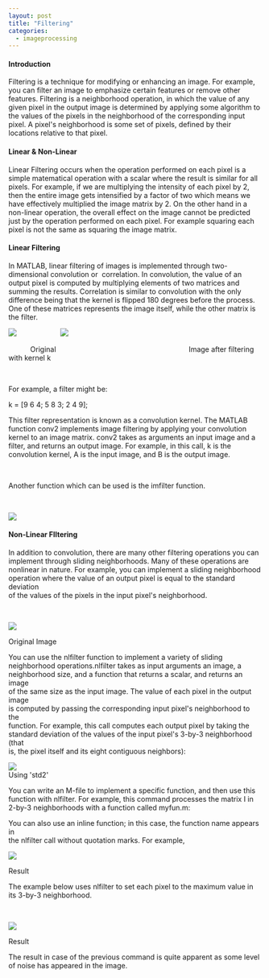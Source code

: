 ```yaml
---
layout: post
title: "Filtering"
categories:
  - imageprocessing
---
```


#### Introduction

Filtering is a technique for modifying or enhancing an image. For example, you can filter an image to emphasize certain features or remove other features. Filtering is a neighborhood operation, in which the value of any given pixel in the output image is determined by applying some algorithm to the values of the pixels in the neighborhood of the corresponding input pixel. A pixel's neighborhood is some set of pixels, defined by their locations relative to that pixel.

#### Linear & Non-Linear

Linear Filtering occurs when the operation performed on each pixel is a  simple matematical operation with a scalar where the result is similar for all pixels. For example, if we are multiplying the intensity of each pixel by 2, then the entire image gets intensified by a factor of two which means we have effectively multiplied the image matrix by 2. On the other hand in a non-linear operation, the overall effect on the image cannot be predicted just by the operation performed on each pixel. For example squaring each pixel is not the same as squaring the image matrix.

#### Linear Filtering

In MATLAB, linear filtering of images is implemented through two-dimensional convolution or  correlation. In convolution, the value of an output pixel is computed by multiplying elements of two matrices and summing the results. Correlation is similar to convolution with the only difference being that the kernel is flipped 180 degrees before the process.  
One of these matrices represents the image itself, while the other matrix is the filter.

![][1]                      ![][2]                   

           Original                                                                   Image after filtering with kernel k

 

For example, a filter might be:

k = [9 6 4; 5 8 3; 2 4 9];

This filter representation is known as a convolution kernel. The MATLAB function conv2 implements image filtering by applying your convolution kernel to an image matrix. conv2 takes as arguments an input image and a filter, and returns an output image. For example, in this call, k is the convolution kernel, A is the input image, and B is the output image.

 

  
Another function which can be used is the imfilter function.

 

![][3]

#### Non-Linear FIltering

In addition to convolution, there are many other filtering operations you can  
implement through sliding neighborhoods. Many of these operations are  
nonlinear in nature. For example, you can implement a sliding neighborhood  
operation where the value of an output pixel is equal to the standard deviation  
of the values of the pixels in the input pixel's neighborhood.

 

![][4]

Original Image

  
You can use the nlfilter function to implement a variety of sliding  
neighborhood operations.nlfilter takes as input arguments an image, a  
neighborhood size, and a function that returns a scalar, and returns an image  
of the same size as the input image. The value of each pixel in the output image  
is computed by passing the corresponding input pixel's neighborhood to the  
function. For example, this call computes each output pixel by taking the  
standard deviation of the values of the input pixel's 3-by-3 neighborhood (that  
is, the pixel itself and its eight contiguous neighbors):

![][5]  
Using 'std2'

  
You can write an M-file to implement a specific function, and then use this  
function with nlfilter. For example, this command processes the matrix I in  
2-by-3 neighborhoods with a function called myfun.m:

You can also use an inline function; in this case, the function name appears in  
the nlfilter call without quotation marks. For example,

![][6]

Result

The example below uses nlfilter to set each pixel to the maximum value in  
its 3-by-3 neighborhood.

 

![][7]

Result

The result in case of the previous command is quite apparent as some level of noise has appeared in the image.

[1]: https://lh3.googleusercontent.com/dQKXbKsl_AG6rrvKt28gsnpkVX3RM4hSgG18QQvYcpBBQZncSFbAvV6yJDp7Nlu9Q5DUNhrXx-Lxu0fBcyR3S2_fAjkTtUG1R3QKK6MyvDf0OZ-eL21cvNi2
[2]: https://lh3.googleusercontent.com/TTGyVG9DPyKgo4ff6hDUUQE5SqHTgkhwPUA0pfvytRNPPrN_cAurCD0z-HULBmzm0nOczp-frnl1_NEJFlEHJLpI9plwdvMbKLcB8S_oB1pFmKvs5m4Pl7AV
[3]: https://lh5.googleusercontent.com/i3qqfa_5o1EBBgJgJA24Z9qouxb2Gf4zKs2uChLpyoIdPgLHyGHjTVU9A01Teyi7vvfKPWPAZUwxR17Km9nU_EvynIvfgHe9hstY_kMs36KtqkrGnOpBLa50
[4]: https://lh4.googleusercontent.com/m9_R5ekIBN0lvwN5sXuUxCAPCvXM5L92vknfMhaDUVdkJ4SfrXT350lKYAdn62hKEnqnI3ck1vZjGn1eKQ3TYni25acKc8YRZrMolfIiypSXbooGtwUTAqZ6
[5]: https://lh6.googleusercontent.com/Wsr6-niBn5Y8Mk8LP-rodo5O5JwWpR2n5D7eKc0ptsKypwJd5R8D7YQ-_dA7HJZfZweVKUQ2NvTV0ccKjjsX-6Vtxy3xtPwl7KYGN0-jcyJ_8hbPmmE2WSzd
[6]: https://lh5.googleusercontent.com/BlQUoch0rgsyfNVTCE6fLBDbFUI3ZyBTm6hDGAB4K0FnQabUHnALXUUsL8Dzygfagyca49wFV3moyUDFOEiMFt9zOix7_P2efhASaCx5ihf9ZtseVfox5Rye
[7]: https://lh5.googleusercontent.com/SKcfxIy2_H7gGvHeeG9DmwDuUKCZmMTmu8AEAZ6_DP_3C14y_0WSn2JTitL-UqG_PdlEw5HEJSDZ0E-Hbn0UxDCNcuoKgB2hrUBEcM6i5vHpTue2v3uz_r5s
